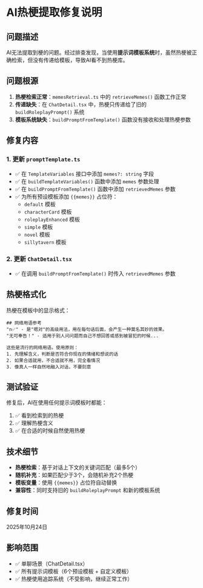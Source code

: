 # AI热梗提取修复说明

## 问题描述
AI无法提取到梗的问题。经过排查发现，当使用**提示词模板系统**时，虽然热梗被正确检索，但没有传递给模板，导致AI看不到热梗库。

## 问题根源
1. **热梗检索正常**：`memesRetrieval.ts` 中的 `retrieveMemes()` 函数工作正常
2. **传递缺失**：在 `ChatDetail.tsx` 中，热梗只传递给了旧的 `buildRoleplayPrompt()` 系统
3. **模板系统缺失**：`buildPromptFromTemplate()` 函数没有接收和处理热梗参数

## 修复内容

### 1. 更新 `promptTemplate.ts`
- ✅ 在 `TemplateVariables` 接口中添加 `memes?: string` 字段
- ✅ 在 `buildTemplateVariables()` 函数中添加 `memes` 参数处理
- ✅ 在 `buildPromptFromTemplate()` 函数中添加 `retrievedMemes` 参数
- ✅ 为所有预设模板添加 `{{memes}}` 占位符：
  - `default` 模板
  - `characterCard` 模板
  - `roleplayEnhanced` 模板
  - `simple` 模板
  - `novel` 模板
  - `sillytavern` 模板

### 2. 更新 `ChatDetail.tsx`
- ✅ 在调用 `buildPromptFromTemplate()` 时传入 `retrievedMemes` 参数

## 热梗格式化
热梗在模板中的显示格式：
```
## 网络用语参考
"n✅" - 是"嗯对"的高级用法，用在每句话后面，会产生一种莫名其妙的效果。
"无可奉告！" - 适用于别人问问题而自己不想回答或感到被冒犯的时候...

这些是流行的网络用语。使用原则：
1. 先理解含义，判断是否符合你现在的情绪和想说的话
2. 如果合适就用，不合适就不用，完全看情况
3. 像真人一样自然地融入对话，不要刻意
```

## 测试验证
修复后，AI在使用任何提示词模板时都能：
1. ✅ 看到检索到的热梗
2. ✅ 理解热梗含义
3. ✅ 在合适的时候自然使用热梗

## 技术细节
- **热梗检索**：基于对话上下文的关键词匹配（最多5个）
- **随机补充**：如果匹配少于3个，会随机补充2个热梗
- **模板变量**：使用 `{{memes}}` 占位符自动替换
- **兼容性**：同时支持旧的 `buildRoleplayPrompt` 和新的模板系统

## 修复时间
2025年10月24日

## 影响范围
- ✅ 单聊场景（ChatDetail.tsx）
- ✅ 所有提示词模板（6个预设模板 + 自定义模板）
- ✅ 热梗使用追踪系统（不受影响，继续正常工作）
